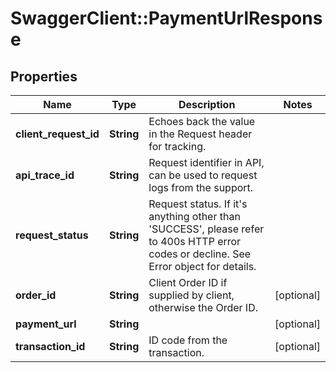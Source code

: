# SwaggerClient::PaymentUrlResponse

## Properties
Name | Type | Description | Notes
------------ | ------------- | ------------- | -------------
**client_request_id** | **String** | Echoes back the value in the Request header for tracking. | 
**api_trace_id** | **String** | Request identifier in API, can be used to request logs from the support. | 
**request_status** | **String** | Request status. If it&#39;s anything other than &#39;SUCCESS&#39;, please refer to 400s HTTP error codes or decline. See Error object for details. | 
**order_id** | **String** | Client Order ID if supplied by client, otherwise the Order ID. | [optional] 
**payment_url** | **String** |  | [optional] 
**transaction_id** | **String** | ID code from the transaction. | [optional] 


